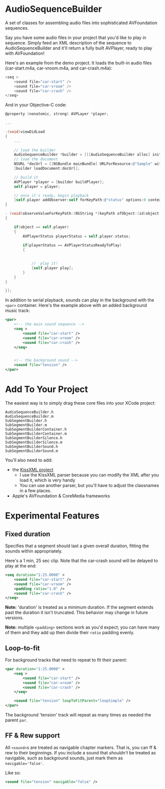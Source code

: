 

AudioSequenceBuilder
====================

A set of classes for assembling audio files into sophisticated AVFoundation sequences.

Say you have some audio files in your project that you'd like to play in sequence.  Simply feed an XML description of the sequence to AudioSequenceBuilder and it'll return a fully built AVPlayer, ready to play with AVFoundation!

Here's an example from the demo project.  It loads the built-in audio files (car-start.m4a, car-vroom.m4a, and car-crash.m4a):

```objective-c
<seq >
	<sound file="car-start" />
	<sound file="car-vroom" />
	<sound file="car-crash" />
</seq>
```


And in your Objective-C code:

```objective-c
@property (nonatomic, strong) AVPLayer *player;

...

-(void)viewDidLoad
{
	...
	
	// load the builder
	AudioSequenceBuilder *builder = [[[AudioSequenceBuilder alloc] init ] autorelease];
	// load the document
	NSURL *docUrl = [[NSBundle mainBundle] URLForResource:@"Sample" withExtension:@"xml"];
	[builder loadDocument:docUrl];	

	// build it
	AVPlayer *player = [builder buildPlayer];
	self.player = player;

	// once it's ready, begin playback
	[self.player addObserver:self forKeyPath:@"status" options:0 context:0];
}

- (void)observeValueForKeyPath:(NSString *)keyPath ofObject:(id)object change:(NSDictionary *)change context:(void *)context
{

	if(object == self.player)
	{
		AVPlayerStatus playerStatus = self.player.status;
		
		if(playerStatus == AVPlayerStatusReadyToPlay)
		{

			
			//  play it!
			[self.player play];
		}
	}
}

}];
```




In addition to serial playback, sounds can play in the background with the `<par>` container.  Here's the example above with an added background music track:

```xml
<par>
	<!-- the main sound sequence -->
	<seq >
		<sound file="car-start" />
		<sound file="car-vroom" />
		<sound file="car-crash" />
	</seq>


	<!-- the background sound -->
	<sound file="tension" />
</par>
```



Add To Your Project
===============

The easiest way is to simply drag these core files into your XCode project:

	AudioSequenceBuilder.h
	AudioSequenceBuilder.m
	SubSegmentBuilder.h
	SubSegmentBuilder.m
	SubSegmentBuilderContainer.h
	SubSegmentBuilderContainer.m
	SubSegmentBuilderSilence.h
	SubSegmentBuilderSilence.m
	SubSegmentBuilderSound.h
	SubSegmentBuilderSound.m

You'll also need to add:

*	the [KissXML project](https://github.com/robbiehanson/KissXML)
	*	I use the KissXML parser because you can modify the XML after you load it, which is very handy
	*	You can use another parser, but you'll have to adjust the classnames in a few places.
*	Apple's AVFoundation & CoreMedia frameworks



Experimental Features
===============

Fixed duration
--------------

Specifies that a segment should last a given overall duration, fitting the sounds within appropriately.

Here's a 1 min, 25 sec clip.  Note that the car-crash sound will be delayed to play at the end:

```xml
<seq duration="1:25.0000" >
	<sound file="car-start" />
	<sound file="car-vroom" />
	<padding ratio="1.0" />
	<sound file="car-crash" />
</seq>
```	

**Note:** 'duration' is treated as a minimum duration.  If the segment extends past the duration it isn't truncated.  This behavior may change in future versions.

**Note:** multiple `<padding>` sections work as you'd expect; you can have many of them and they add up then divide their `ratio` padding evenly.

Loop-to-fit
-----------
For background tracks that need to repeat to fit their parent:

```xml
<par duration="1:25.0000" >
	<seq >
		<sound file="car-start" />
		<sound file="car-vroom" />
		<sound file="car-crash" />
	</seq>

	<sound file="tension" loopToFitParent="loopSimple" />
</par>
```

The background 'tension' track will repeat as many times as needed the parent `par`.


FF & Rew support
-----------

All `<sound>`s are treated as navigable chapter markers.  That is, you can ff & rew to their beginnings.  If you include a sound that *shouldn't* be treated as navigable, such as background sounds, just mark them as `navigable='false'`. 
	
Like so:
	
```xml
<sound file="tension" navigable="false" />
```
	
